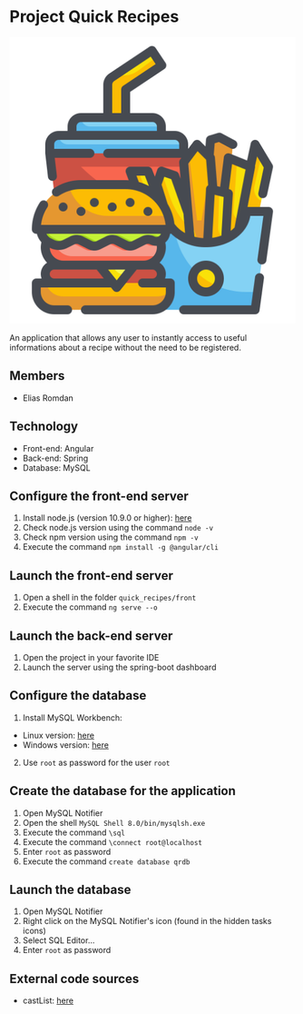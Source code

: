 # Project Quick Recipes

![Github](https://github.com/eclair11/quick-recipes/blob/dev/front/src/assets/img/fast-food.svg)

An application that allows any user to instantly access to useful informations about a recipe without the need to be registered.

## Members
* Elias Romdan

## Technology
* Front-end: Angular
* Back-end: Spring
* Database: MySQL

## Configure the front-end server
1) Install node.js (version 10.9.0 or higher): [here](https://nodejs.org/en/)
2) Check node.js version using the command `node -v`
3) Check npm version using the command `npm -v`
4) Execute the command `npm install -g @angular/cli`

## Launch the front-end server
1) Open a shell in the folder `quick_recipes/front`
2) Execute the command `ng serve --o`

## Launch the back-end server
1) Open the project in your favorite IDE
2) Launch the server using the spring-boot dashboard

## Configure the database
1) Install MySQL Workbench:
* Linux version: [here](https://freemedforms.com/fr/manuals/freemedforms/install/server_mysql)
* Windows version: [here](https://dev.mysql.com/downloads/installer/)
2) Use `root` as password for the user `root`

## Create the database for the application
1) Open MySQL Notifier
2) Open the shell `MySQL Shell 8.0/bin/mysqlsh.exe`
3) Execute the command `\sql`
4) Execute the command `\connect root@localhost`
5) Enter `root` as password
6) Execute the command `create database qrdb`

## Launch the database
1) Open MySQL Notifier
2) Right click on the MySQL Notifier's icon (found in the hidden tasks icons)
3) Select SQL Editor...
4) Enter `root` as password

## External code sources
* castList: [here](https://stackoverflow.com/questions/367626/how-do-i-fix-the-expression-of-type-list-needs-unchecked-conversion)